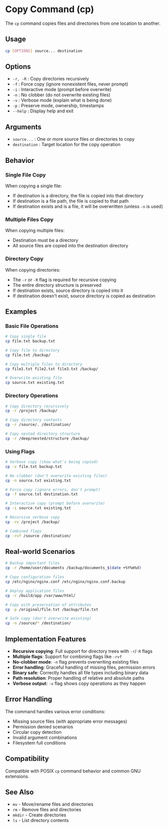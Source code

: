 # Copy Command (cp)

The `cp` command copies files and directories from one location to another.

## Usage

```bash
cp [OPTIONS] source... destination
```

## Options

- `-r, -R` : Copy directories recursively
- `-f` : Force copy (ignore nonexistent files, never prompt)
- `-i` : Interactive mode (prompt before overwrite)
- `-n` : No clobber (do not overwrite existing files)
- `-v` : Verbose mode (explain what is being done)
- `-p` : Preserve mode, ownership, timestamps
- `--help` : Display help and exit

## Arguments

- `source...` : One or more source files or directories to copy
- `destination` : Target location for the copy operation

## Behavior

### Single File Copy
When copying a single file:
- If destination is a directory, the file is copied into that directory
- If destination is a file path, the file is copied to that path
- If destination exists and is a file, it will be overwritten (unless `-n` is used)

### Multiple Files Copy
When copying multiple files:
- Destination must be a directory
- All source files are copied into the destination directory

### Directory Copy
When copying directories:
- The `-r` or `-R` flag is required for recursive copying
- The entire directory structure is preserved
- If destination exists, source directory is copied into it
- If destination doesn't exist, source directory is copied as destination

## Examples

### Basic File Operations
```bash
# Copy single file
cp file.txt backup.txt

# Copy file to directory
cp file.txt /backup/

# Copy multiple files to directory
cp file1.txt file2.txt file3.txt /backup/

# Overwrite existing file
cp source.txt existing.txt
```

### Directory Operations
```bash
# Copy directory recursively
cp -r /project /backup/

# Copy directory contents
cp -r /source/. /destination/

# Copy nested directory structure
cp -r /deep/nested/structure /backup/
```

### Using Flags
```bash
# Verbose copy (show what's being copied)
cp -v file.txt backup.txt

# No clobber (don't overwrite existing files)
cp -n source.txt existing.txt

# Force copy (ignore errors, don't prompt)
cp -f source.txt destination.txt

# Interactive copy (prompt before overwrite)
cp -i source.txt existing.txt

# Recursive verbose copy
cp -rv /project /backup/

# Combined flags
cp -rvf /source /destination/
```

## Real-world Scenarios

```bash
# Backup important files
cp -r /home/user/documents /backup/documents_$(date +%Y%m%d)

# Copy configuration files
cp /etc/nginx/nginx.conf /etc/nginx/nginx.conf.backup

# Deploy application files
cp -r /build/app /var/www/html/

# Copy with preservation of attributes
cp -p /original/file.txt /backup/file.txt

# Safe copy (don't overwrite existing)
cp -n /source/* /destination/
```

## Implementation Features

- **Recursive copying**: Full support for directory trees with `-r`/`-R` flags
- **Multiple flags**: Support for combining flags like `-rvf`
- **No-clobber mode**: `-n` flag prevents overwriting existing files
- **Error handling**: Graceful handling of missing files, permission errors
- **Binary safe**: Correctly handles all file types including binary data
- **Path resolution**: Proper handling of relative and absolute paths
- **Verbose output**: `-v` flag shows copy operations as they happen

## Error Handling

The command handles various error conditions:
- Missing source files (with appropriate error messages)
- Permission denied scenarios
- Circular copy detection
- Invalid argument combinations
- Filesystem full conditions

## Compatibility

Compatible with POSIX `cp` command behavior and common GNU extensions.

## See Also

- `mv` - Move/rename files and directories
- `rm` - Remove files and directories
- `mkdir` - Create directories
- `ls` - List directory contents